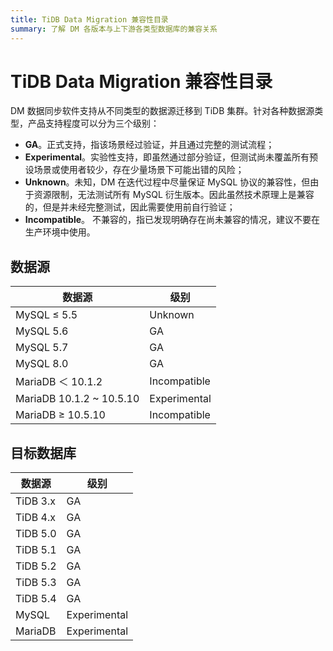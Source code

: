 ```yaml
---
title: TiDB Data Migration 兼容性目录
summary: 了解 DM 各版本与上下游各类型数据库的兼容关系
---
```


# TiDB Data Migration 兼容性目录

DM 数据同步软件支持从不同类型的数据源迁移到 TiDB 集群。针对各种数据源类型，产品支持程度可以分为三个级别：

- **GA**。正式支持，指该场景经过验证，并且通过完整的测试流程；
- **Experimental**。实验性支持，即虽然通过部分验证，但测试尚未覆盖所有预设场景或使用者较少，存在少量场景下可能出错的风险；
- **Unknown**。未知，DM 在迭代过程中尽量保证 MySQL 协议的兼容性，但由于资源限制，无法测试所有 MySQL 衍生版本。因此虽然技术原理上是兼容的，但是并未经完整测试，因此需要使用前自行验证；
- **Incompatible**。 不兼容的，指已发现明确存在尚未兼容的情况，建议不要在生产环境中使用。

## 数据源

|数据源|级别|
|-|-|
|MySQL ≤ 5.5|Unknown|
|MySQL 5.6|GA|
|MySQL 5.7|GA|
|MySQL 8.0|GA|
|MariaDB ＜ 10.1.2|Incompatible|
|MariaDB 10.1.2 ~ 10.5.10|Experimental|
|MariaDB ≥ 10.5.10|Incompatible|

## 目标数据库

|数据源|级别|
|-|-|
|TiDB 3.x|GA|
|TiDB 4.x|GA|
|TiDB 5.0|GA|
|TiDB 5.1|GA|
|TiDB 5.2|GA|
|TiDB 5.3|GA|
|TiDB 5.4|GA|
|MySQL|Experimental|
|MariaDB|Experimental|
